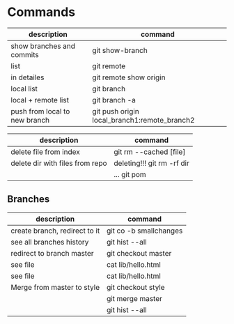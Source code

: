 # Commands
|description                  |command                                     |
|-----------------------------|--------------------------------------------|
|show branches and commits    |git show-branch                             |
|list                         |git remote                                  |
|in detailes                  |git remote show origin                      |
|local list                   |git branch                                  |
|local + remote list          |git branch -a                               |
|push from local to new branch|git push origin local_branch1:remote_branch2|

|description                     |command                                     |
|--------------------------------|--------------------------------------------|
|delete file from index          |git rm --cached [file]                      |
|delete dir with files from repo |deleting!!! git rm -rf dir                  |
|                                |... git pom                                 |

## Branches
|description                    |command                                     |
|-------------------------------|--------------------------------------------|
|create branch, redirect to it  |git co -b smallchanges                      |
|see all branches history       |git hist --all                              |
|redirect to branch master      |git checkout master                         |
|see file                       |cat lib/hello.html                          |
|see file                       |cat lib/hello.html                          |
|Merge from master to style     |git checkout style                          |
|                               |git merge master                            |
|                               |git hist --all                              |
